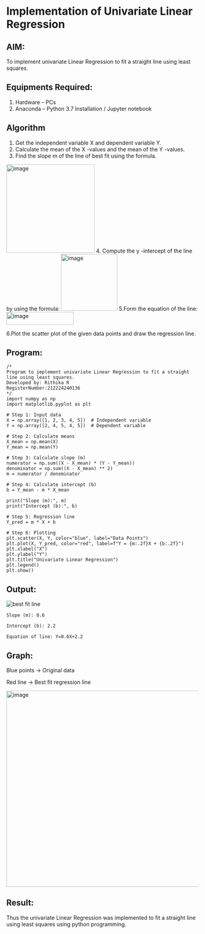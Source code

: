 # Implementation of Univariate Linear Regression
## AIM:
To implement univariate Linear Regression to fit a straight line using least squares.

## Equipments Required:
1. Hardware – PCs
2. Anaconda – Python 3.7 Installation / Jupyter notebook

## Algorithm
1. Get the independent variable X and dependent variable Y.
2. Calculate the mean of the X -values and the mean of the Y -values.
3. Find the slope m of the line of best fit using the formula. 
<img width="231" alt="image" src="https://user-images.githubusercontent.com/93026020/192078527-b3b5ee3e-992f-46c4-865b-3b7ce4ac54ad.png">
4. Compute the y -intercept of the line by using the formula:
<img width="148" alt="image" src="https://user-images.githubusercontent.com/93026020/192078545-79d70b90-7e9d-4b85-9f8b-9d7548a4c5a4.png">
5.Form the equation of the line:


<img width="176" height="34" alt="image" src="https://github.com/user-attachments/assets/790fda21-f647-4e8c-92cd-3aa0bcc41336" />

   
6.Plot the scatter plot of the given data points and draw the regression line.


## Program:
```
/*
Program to implement univariate Linear Regression to fit a straight line using least squares.
Developed by: Rithika R
RegisterNumber:212224240136
*/
import numpy as np
import matplotlib.pyplot as plt

# Step 1: Input data
X = np.array([1, 2, 3, 4, 5])  # Independent variable
Y = np.array([2, 4, 5, 4, 5])  # Dependent variable

# Step 2: Calculate means
X_mean = np.mean(X)
Y_mean = np.mean(Y)

# Step 3: Calculate slope (m)
numerator = np.sum((X - X_mean) * (Y - Y_mean))
denominator = np.sum((X - X_mean) ** 2)
m = numerator / denominator

# Step 4: Calculate intercept (b)
b = Y_mean - m * X_mean

print("Slope (m):", m)
print("Intercept (b):", b)

# Step 5: Regression line
Y_pred = m * X + b

# Step 6: Plotting
plt.scatter(X, Y, color="blue", label="Data Points")
plt.plot(X, Y_pred, color="red", label=f"Y = {m:.2f}X + {b:.2f}")
plt.xlabel("X")
plt.ylabel("Y")
plt.title("Univariate Linear Regression")
plt.legend()
plt.show()

```

## Output:
![best fit line](sam.png)
```
Slope (m): 0.6

Intercept (b): 2.2

Equation of line: Y=0.6X+2.2
```
## Graph:

Blue points → Original data

Red line → Best fit regression line


<img width="721" height="512" alt="image" src="https://github.com/user-attachments/assets/752e072f-d2fa-4b5a-921f-cd35d71f6333" />




## Result:
Thus the univariate Linear Regression was implemented to fit a straight line using least squares using python programming.
